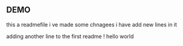 ## DEMO
this a readmefile
i ve made some chnagees 
i have add new lines in it

adding another line to the first readme !
hello world

